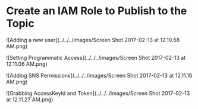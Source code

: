 
Create an IAM Role to Publish to the Topic
===

![Adding a new user](../../../images/Screen Shot 2017-02-13 at 12.10.58 AM.png)

![Setting Programmatic Access](../../../images/Screen Shot 2017-02-13 at 12.11.06 AM.png)

![Adding SNS Permissions](../../../images/Screen Shot 2017-02-13 at 12.11.16 AM.png)

![Grabbing AccessKeyId and Token](../../../images/Screen Shot 2017-02-13 at 12.11.27 AM.png)
